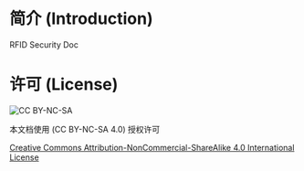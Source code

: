 # 简介 (Introduction)

RFID Security Doc

# 许可 (License)

![CC BY-NC-SA](https://licensebuttons.net/l/by-nc-sa/4.0/88x31.png)

本文档使用 (CC BY-NC-SA 4.0) 授权许可

[Creative Commons Attribution-NonCommercial-ShareAlike 4.0 International License](http://creativecommons.org/licenses/by-nc-sa/4.0/) 
